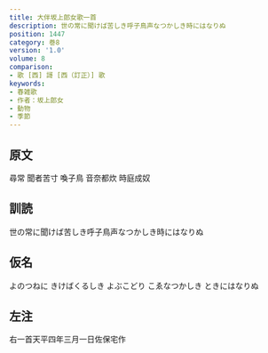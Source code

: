 ```yaml
---
title: 大伴坂上郎女歌一首
description: 世の常に聞けば苦しき呼子鳥声なつかしき時にはなりぬ
position: 1447
category: 巻8
version: '1.0'
volume: 8
comparison:
- 歌 [西] 謌 [西（訂正）] 歌
keywords:
- 春雑歌
- 作者：坂上郎女
- 動物
- 季節
---
```


## 原文

尋常 聞者苦寸 喚子鳥 音奈都炊 時庭成奴

## 訓読

世の常に聞けば苦しき呼子鳥声なつかしき時にはなりぬ

## 仮名

よのつねに きけばくるしき よぶこどり こゑなつかしき ときにはなりぬ

## 左注

右一首天平四年三月一日佐保宅作
